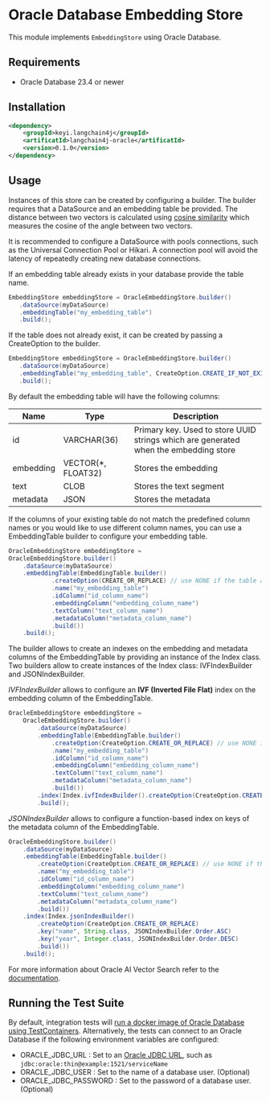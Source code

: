 # Oracle Database Embedding Store
This module implements `EmbeddingStore` using Oracle Database.

## Requirements
- Oracle Database 23.4 or newer

## Installation
```xml
<dependency>
    <groupId>keyi.langchain4j</groupId>
    <artificatId>langchain4j-oracle</artificatId>
    <version>0.1.0</version>
</dependency>
```

## Usage

Instances of this store can be created by configuring a builder. The builder 
requires that a DataSource and an embedding table be provided. The distance 
between two vectors is calculated using [cosine similarity](https://docs.oracle.com/en/database/oracle/oracle-database/23/vecse/cosine-similarity.html)
which measures the cosine of the angle between two vectors.

It is recommended to configure a DataSource with pools connections, such as the
Universal Connection Pool or Hikari. A connection pool will avoid the latency of
repeatedly creating new database connections.

If an embedding table already exists in your database provide the table name.

```java
EmbeddingStore embeddingStore = OracleEmbeddingStore.builder()
   .dataSource(myDataSource)
   .embeddingTable("my_embedding_table")
   .build();
```

If the table does not already exist, it can be created by passing a CreateOption
to the builder.

```java
EmbeddingStore embeddingStore = OracleEmbeddingStore.builder()
   .dataSource(myDataSource)
   .embeddingTable("my_embedding_table", CreateOption.CREATE_IF_NOT_EXISTS)
   .build();
```

By default the embedding table will have the following columns:

| Name | Type | Description |
| ---- | ---- | ----------- |
| id | VARCHAR(36) | Primary key. Used to store UUID strings which are generated when the embedding store |
| embedding | VECTOR(*, FLOAT32) | Stores the embedding |
| text | CLOB | Stores the text segment |
| metadata | JSON | Stores the metadata |

If the columns of your existing table do not match the predefined column names 
or you would like to use different column names, you can use a EmbeddingTable 
builder to configure your embedding table.

```java
OracleEmbeddingStore embeddingStore =
OracleEmbeddingStore.builder()
    .dataSource(myDataSource)
    .embeddingTable(EmbeddingTable.builder()
            .createOption(CREATE_OR_REPLACE) // use NONE if the table already exists
            .name("my_embedding_table")
            .idColumn("id_column_name")
            .embeddingColumn("embedding_column_name")
            .textColumn("text_column_name")
            .metadataColumn("metadata_column_name")
            .build())
    .build();
```

The builder allows to create an indexes on the embedding and metadata columns of the
EmbeddingTable by providing an instance of the Index class. Two builders allow to 
create instances of the Index class: IVFIndexBuilder and JSONIndexBuilder.

*IVFIndexBuilder* allows to configure an **IVF (Inverted File Flat)** index on the embedding
column of the EmbeddingTable.

```java
OracleEmbeddingStore embeddingStore =
    OracleEmbeddingStore.builder()
        .dataSource(myDataSource)
        .embeddingTable(EmbeddingTable.builder()
            .createOption(CreateOption.CREATE_OR_REPLACE) // use NONE if the table already exists
            .name("my_embedding_table")
            .idColumn("id_column_name")
            .embeddingColumn("embedding_column_name")
            .textColumn("text_column_name")
            .metadataColumn("metadata_column_name")
            .build())
        .index(Index.ivfIndexBuilder().createOption(CreateOption.CREATE_OR_REPLACE).build())
        .build();
```

*JSONIndexBuilder* allows to configure a function-based index on keys of the metadata 
column of the EmbeddingTable.

```java
OracleEmbeddingStore.builder()
    .dataSource(myDataSource)
    .embeddingTable(EmbeddingTable.builder()
        .createOption(CreateOption.CREATE_OR_REPLACE) // use NONE if the table already exists
        .name("my_embedding_table")
        .idColumn("id_column_name")
        .embeddingColumn("embedding_column_name")
        .textColumn("text_column_name")
        .metadataColumn("metadata_column_name")
        .build())
    .index(Index.jsonIndexBuilder()
        .createOption(CreateOption.CREATE_OR_REPLACE)
        .key("name", String.class, JSONIndexBuilder.Order.ASC)
        .key("year", Integer.class, JSONIndexBuilder.Order.DESC)
        .build())
    .build();
```

For more information about Oracle AI Vector Search refer to the [documentation](https://docs.oracle.com/en/database/oracle/oracle-database/23/vecse/overview-ai-vector-search.html).

## Running the Test Suite
By default, integration tests will
[run a docker image of Oracle Database using TestContainers](https://java.testcontainers.org/modules/databases/oraclefree/).
Alternatively, the tests can connect to an Oracle Database if the following environment variables are configured:
- ORACLE_JDBC_URL : Set to an [Oracle JDBC URL](https://docs.oracle.com/en/database/oracle/oracle-database/23/jjdbc/data-sources-and-URLs.html#GUID-C4F2CA86-0F68-400C-95DA-30171C9FB8F0), such as `jdbc:oracle:thin@example:1521/serviceName`
- ORACLE_JDBC_USER : Set to the name of a database user. (Optional)
- ORACLE_JDBC_PASSWORD : Set to the password of a database user. (Optional)
